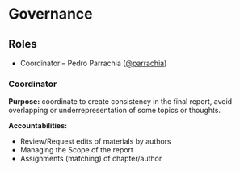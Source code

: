 # Governance

## Roles

* Coordinator – Pedro Parrachia \([@parrachia](https://twitter.com/parrachia)\)

### Coordinator

**Purpose:** coordinate to create consistency in the final report, avoid overlapping or underrepresentation of some topics or thoughts.

**Accountabilities:**

* Review/Request edits of materials by authors
* Managing the Scope of the report
* Assignments \(matching\) of chapter/author

